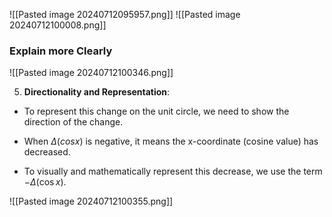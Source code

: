 ![[Pasted image 20240712095957.png]]
![[Pasted image 20240712100008.png]]

### Explain more Clearly
![[Pasted image 20240712100346.png]]

5. **Directionality and Representation**:
- To represent this change on the unit circle, we need to show the direction of the change.
	
- When $Δ(cos⁡x)$ is negative, it means the x-coordinate (cosine value) has decreased.
	
- To visually and mathematically represent this decrease, we use the term $-\Delta(\cos x)$.

![[Pasted image 20240712100355.png]]

